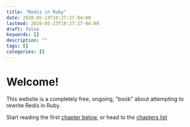 ```yaml
---
title: "Redis in Ruby"
date: 2020-05-23T10:27:27-04:00
lastmod: 2020-05-23T10:27:27-04:00
draft: false
keywords: []
description: ""
tags: []
categories: []
---
```


# Welcome!

This website is a completely free, ongoing, "book" about attempting to rewrite Redis in Ruby.

Start reading the first [chapter below](#posts), or head to the [chapters list](/chapters/)
